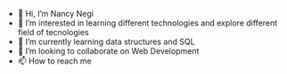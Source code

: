 - 👋 Hi, I’m Nancy Negi
- 👀 I’m interested in learning different technologies and explore different field of tecnologies 
- 🌱 I’m currently learning data structures and SQL
- 💞️ I’m looking to collaborate on Web Development
- 📫 How to reach me 

<!---
NancyNegi23/NancyNegi23 is a ✨ special ✨ repository because its `README.md` (this file) appears on your GitHub profile.
You can click the Preview link to take a look at your changes.
--->
